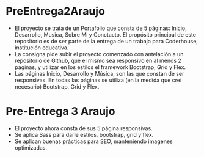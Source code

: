 # PreEntrega2Araujo
- El proyecto se trata de un Portafolio que consta de 5 páginas: Inicio, Desarrollo, Musica, Sobre Mi y Conctacto. El propósito principal de este repositorio es de ser parte de la entrega de un trabajo para Coderhouse, institución educativa.
- La consigna pide subir el proyecto comenzado con antelación a un repositorio de Github, que el mismo sea responsivo en al menos 2 páginas, y utilizar en los estilos el framework Bootstrap, Grid y Flex.
- Las páginas Inicio, Desarrollo y Música, son las que constan de ser responsivas. En todas las páginas se utiliza (en la medida que creí necesario) Bootstrap, Grid y Flex. 


# Pre-Entrega 3 Araujo
- El proyecto ahora consta de sus 5 página responsivas.
- Se aplica Sass para darle estilos, bootstrap, grid y flex.
- Se aplican buenas prácticas para SEO, manteniendo imagenes optimizadas.
  
